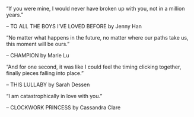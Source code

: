 ﻿“If you were mine, I would never have broken up with you, not in a million years.”

– TO ALL THE BOYS I’VE LOVED BEFORE by Jenny Han

“No matter what happens in the future, no matter where our paths take us, this moment will be ours.”

– CHAMPION by Marie Lu

“And for one second, it was like I could feel the timing clicking together, finally pieces falling into place.”

– THIS LULLABY by Sarah Dessen

“I am catastrophically in love with you.”

– CLOCKWORK PRINCESS by Cassandra Clare
